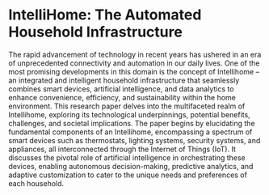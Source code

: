 # IntelliHome: The Automated Household Infrastructure
The rapid advancement of technology in recent years has ushered in an era of unprecedented connectivity and automation in our daily lives. One of the most promising developments in this domain is the concept of Intellihome – an integrated and intelligent household infrastructure that seamlessly combines smart devices, artificial intelligence, and data analytics to enhance convenience, efficiency, and sustainability within the home environment. This research paper delves into the multifaceted realm of Intellihome, exploring its technological underpinnings, potential benefits, challenges, and societal implications. The paper begins by elucidating the fundamental components of an Intellihome, encompassing a spectrum of smart devices such as thermostats, lighting systems, security systems, and appliances, all interconnected through the Internet of Things (IoT). It discusses the pivotal role of artificial intelligence in orchestrating these devices, enabling autonomous decision-making, predictive analytics, and adaptive customization to cater to the unique needs and preferences of each household. 

